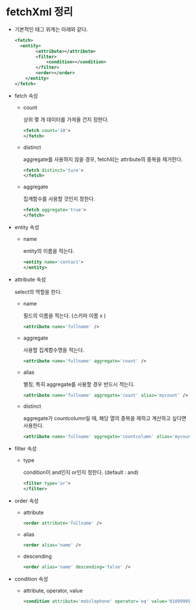 # fetchXml 정리

* 기본적인 태그 위계는 아래와 같다.

  ```xml
  <fetch>
  	<entity>
          <attribute></attribute>
          <filter>
              <condition></condition>
          </filter>
          <order></order>
      </entity>
  </fetch>
  ```

* fetch 속성

  * count

    상위 몇 개 데이터를 가져올 건지 정한다.

    ```xml
    <fetch count='10'>
    </fetch>
    ```

  * distinct

    aggregate를 사용하지 않을 경우, fetch되는 attribute의 중복을 제거한다.

    ```xml
    <fetch distinct='ture'>
    </fetch>
    ```

  * aggregate

    집계함수를 사용할 것인지 정한다.

    ```xml
    <fetch aggregate='true'>
    </fetch>
    ```

* entity 속성

  * name

    entity의 이름을 적는다.

    ```xml
    <entity name='contact'>
    </entity>
    ```

* attribute 속성

  select의 역할을 한다.

  * name

    필드의 이름을 적는다. (스키마 이름 x )

    ```xml
    <attribute name='fullname' />
    ```

  * aggregate

    사용할 집계함수명을 적는다.

    ```xml
    <attribute name='fullname' aggregate='count' />
    ```

  * alias

    별칭, 특히 aggregate를 사용할 경우 반드시 적는다.

    ```xml
    <attribute name='fullname' aggregate='count' alias='mycount' />
    ```

  * distinct

    aggregate가 countcolumn일 때, 해당 열의 중복을 제하고 계산하고 싶다면 사용한다.

    ```xml
    <attribute name='fullname' aggregate='countcolumn' alias='mycount' distinct='true'/>
    ```

* filter 속성

  * type

    condition이 and인지 or인지 정한다. (default : and)

    ```xml
    <filter type='or'>
    </filter>
    ```

* order 속성

  * attribute

    ```xml
    <order attribute='fullname' />
    ```

  * alias

    ```xml
    <order alias='name' />
    ```

  * descending

    ```xml
    <order alias='name' descending='false' />
    ```

* condition 속성

  * attribute, operator, value

    ```xml
    <condition attribute='mobilephone' operator='eq' value='01099999999' />
    ```

    